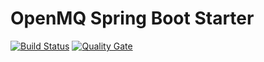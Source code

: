 # OpenMQ Spring Boot Starter
[![Build Status](https://travis-ci.org/levry/spring-imq.svg?branch=master)](https://travis-ci.org/levry/spring-imq)
[![Quality Gate](https://sonarcloud.io/api/project_badges/measure?project=github.levry.scat&metric=alert_status)](https://sonarcloud.io/dashboard/index/github.levry.imq.spring)

